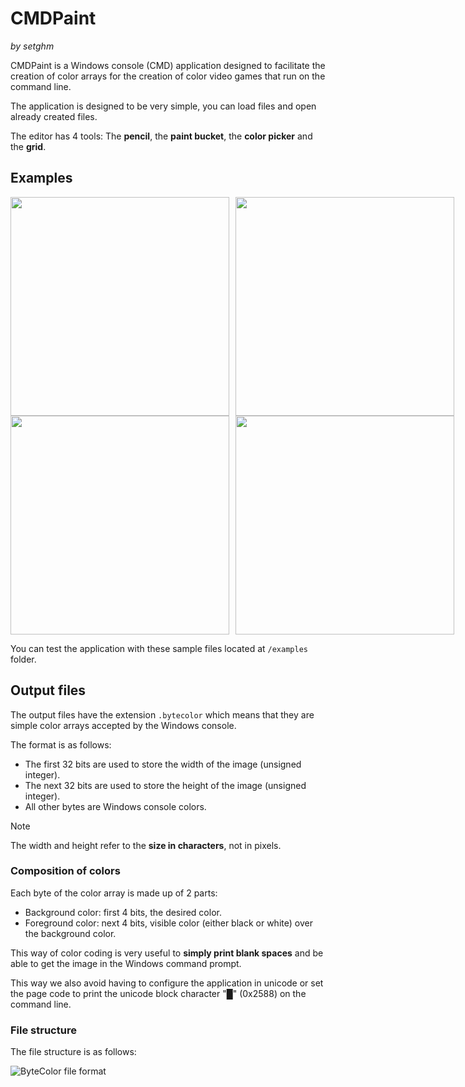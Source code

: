 # CMDPaint

_by setghm_

CMDPaint is a Windows console (CMD) application designed to facilitate the creation of color arrays for the creation of color video games that run on the command line.

The application is designed to be very simple, you can load files and open already created files.

The editor has 4 tools: The **pencil**, the **paint bucket**, the **color picker** and the **grid**.

## Examples

<div style="display:flex; gap: 10px">
  <img src="https://github.com/user-attachments/assets/89e0e7a2-5de3-4cb6-817b-92187921f875" width="350">
  <img src="https://github.com/user-attachments/assets/6ca0b232-44e2-42c7-a045-37c57465db63" width="350">
</div>
<div style="display:flex; gap: 10px">
  <img src="https://github.com/user-attachments/assets/b54de81a-3cbd-4742-bde4-6dd02f8846bc" width="350">
  <img src="https://github.com/user-attachments/assets/3a082ac8-f4c4-4f14-83b7-fb6fbf5a592f" width="350">
</div>

You can test the application with these sample files located at `/examples` folder.

## Output files

The output files have the extension `.bytecolor` which means that they are simple color arrays accepted by the Windows console.

The format is as follows:

- The first 32 bits are used to store the width of the image (unsigned integer).
- The next 32 bits are used to store the height of the image (unsigned integer).
- All other bytes are Windows console colors.

> [!NOTE]
> The width and height refer to the **size in characters**, not in pixels.

### Composition of colors

Each byte of the color array is made up of 2 parts:
- Background color: first 4 bits, the desired color.
- Foreground color: next 4 bits, visible color (either black or white) over the background color.

This way of color coding is very useful to **simply print blank spaces** and be able to get the image in the Windows command prompt.

This way we also avoid having to configure the application in unicode or set the page code to print the unicode block character "█" (0x2588) on the command line.

### File structure

The file structure is as follows:

![ByteColor file format](https://github.com/user-attachments/assets/2b6b9c33-dc1b-4754-9b7f-a136b340b3c3)

